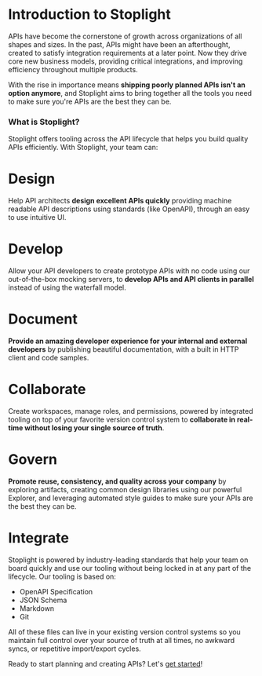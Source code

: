 # Introduction to Stoplight

APIs have become the cornerstone of growth across organizations of all shapes and sizes. In the past, APIs might have been an afterthought, created to satisfy integration requirements at a later point. Now they drive core new business models, providing critical integrations, and improving efficiency throughout multiple products.

With the rise in importance means **shipping poorly planned APIs isn't an option anymore**, and Stoplight aims to bring together all the tools you need to make sure you're APIs are the best they can be.

### What is Stoplight?

Stoplight offers tooling across the API lifecycle that helps you build quality APIs efficiently. With Stoplight, your team can:

<!--
type: tab
title: Design
-->

# <i class="fas fa-magic"> </i> Design

Help API architects **design excellent APIs quickly** providing machine readable API descriptions using standards (like OpenAPI), through an easy to use intuitive UI.

<!--
type: tab
title: Develop
-->

# <i class="fas fa-laptop-code"> </i> Develop

Allow your API developers to create prototype APIs with no code using our out-of-the-box mocking servers, to **develop APIs and API clients in parallel** instead of using the waterfall model.

<!--
type: tab
title: Document
-->

# <i class="fad fa-book"> </i> Document

**Provide an amazing developer experience for your internal and external developers** by publishing beautiful documentation, with a built in HTTP client and code samples.

<!--
type: tab
title: Collaborate
-->

# <i class="fas fa-users-class"> </i> Collaborate

Create workspaces, manage roles, and permissions, powered by integrated tooling on top of your favorite version control system to **collaborate in real-time without losing your single source of truth**.

<!--
type: tab
title: Govern
-->

# <i class="fas fa-crown"> </i> Govern

**Promote reuse, consistency, and quality across your company** by exploring artifacts, creating common design libraries using our powerful Explorer, and leveraging automated style guides to make sure your APIs are the best they can be.

<!--
type: tab
title: Integrate
-->

# <i class="fas fa-sitemap"> </i> Integrate

Stoplight is powered by industry-leading standards that help your team on board quickly and use our tooling without being locked in at any part of the lifecycle. Our tooling is based on:

- OpenAPI Specification
- JSON Schema
- Markdown
- Git

<!-- type: tab-end -->

<!-- theme: info -->

All of these files can live in your existing version control systems so you maintain full control over your source of truth at all times, no awkward syncs, or repetitive import/export cycles.

Ready to start planning and creating APIs? Let's [get started](2.-workspaces/a.creating-a-workspace.md)!
